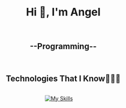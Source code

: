 

<!--h1 without bottom border-->
<div id="user-content-toc">
  <ul align="center">
    <summary><h1 style="display: inline-block">Hi 👋, I'm Angel</h1></summary>
  </ul>
</div>



<div id="user-content-toc">
  <ul align="center">
    <summary><h2 style="display: inline-block">--Programming--</h2></summary>
  </ul>
</div>


<div id="user-content-toc">
  <ul align="center">
    <summary><h2 style="display: inline-block">Technologies That I Know👨🏻‍💻</h2></summary>
  </ul>
</div>

<div style="display: flex; justify-content: center;">
  <div>
    <a href="https://skillicons.dev">
      <img src="https://skillicons.dev/icons?i=vscode,js,html,css,react,java,spring,bootstrap,jenkins,docker,git,angular,linux,mysql,postman,vercel,heroku" alt="My Skills">
    </a>
  </div>
</div>

